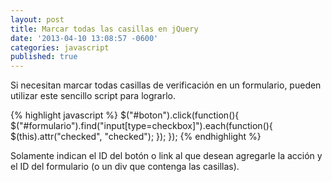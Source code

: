 ```yaml
---
layout: post
title: Marcar todas las casillas en jQuery
date: '2013-04-10 13:08:57 -0600'
categories: javascript
published: true
---
```


Si necesitan marcar todas casillas de verificación en un formulario, pueden utilizar este sencillo script para lograrlo.

{% highlight javascript %}
$("#boton").click(function(){
    $("#formulario").find("input[type=checkbox]").each(function(){
        $(this).attr("checked", "checked");
     });
});
{% endhighlight %}

Solamente indican el ID del botón o link al que desean agregarle la acción y el ID del formulario (o un div que contenga las casillas).
